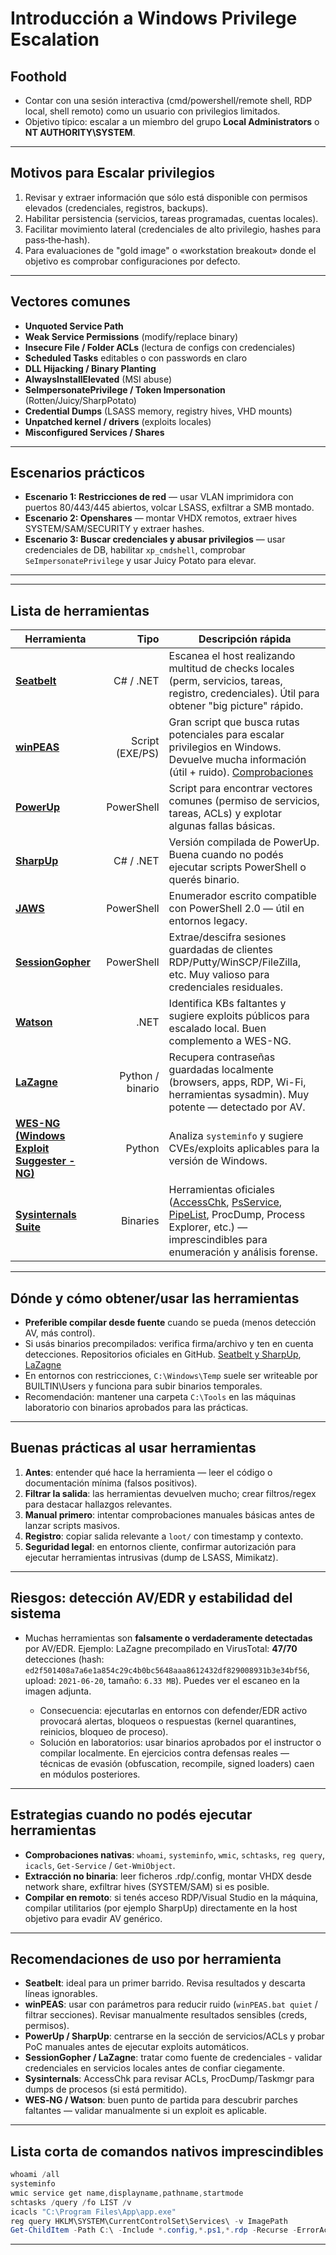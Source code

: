# Introducción a Windows Privilege Escalation


## Foothold

* Contar con una sesión interactiva (cmd/powershell/remote shell, RDP local, shell remoto) como un usuario con privilegios limitados.
* Objetivo típico: escalar a un miembro del grupo **Local Administrators** o **NT AUTHORITY\SYSTEM**.

---

##  Motivos para Escalar privilegios

1. Revisar y extraer información que sólo está disponible con permisos elevados (credenciales, registros, backups).
2. Habilitar persistencia (servicios, tareas programadas, cuentas locales).
3. Facilitar movimiento lateral (credenciales de alto privilegio, hashes para pass‑the‑hash).
4. Para evaluaciones de "gold image" o «workstation breakout» donde el objetivo es comprobar configuraciones por defecto.

---

## Vectores comunes

* **Unquoted Service Path**
* **Weak Service Permissions** (modify/replace binary)
* **Insecure File / Folder ACLs** (lectura de configs con credenciales)
* **Scheduled Tasks** editables o con passwords en claro
* **DLL Hijacking / Binary Planting**
* **AlwaysInstallElevated** (MSI abuse)
* **SeImpersonatePrivilege / Token Impersonation** (Rotten/Juicy/SharpPotato)
* **Credential Dumps** (LSASS memory, registry hives, VHD mounts)
* **Unpatched kernel / drivers** (exploits locales)
* **Misconfigured Services / Shares**

---

## Escenarios prácticos

* **Escenario 1: Restricciones de red** — usar VLAN imprimidora con puertos 80/443/445 abiertos, volcar LSASS, exfiltrar a SMB montado.
* **Escenario 2: Openshares** — montar VHDX remotos, extraer hives SYSTEM/SAM/SECURITY y extraer hashes.
* **Escenario 3: Buscar credenciales y abusar privilegios** — usar credenciales de DB, habilitar `xp_cmdshell`, comprobar `SeImpersonatePrivilege` y usar Juicy Potato para elevar.


---

---


## Lista de herramientas

| Herramienta                                                                                             |             Tipo | Descripción rápida                                                                                                                               |
| ------------------------------------------------------------------------------------------------------- | ---------------: | ------------------------------------------------------------------------------------------------------------------------------------------------ |
| [**Seatbelt**](https://github.com/GhostPack/Seatbelt)                                                   |        C# / .NET | Escanea el host realizando multitud de checks locales (perm, servicios, tareas, registro, credenciales). Útil para obtener "big picture" rápido. |
| [**winPEAS**](https://github.com/peass-ng/PEASS-ng/tree/master/winPEAS)                                 |  Script (EXE/PS) | Gran script que busca rutas potenciales para escalar privilegios en Windows. Devuelve mucha información (útil + ruido).   [Comprobaciones](https://book.hacktricks.wiki/es/windows-hardening/checklist-windows-privilege-escalation.html)                       |
| [**PowerUp**](https://raw.githubusercontent.com/PowerShellMafia/PowerSploit/master/Privesc/PowerUp.ps1) |       PowerShell | Script para encontrar vectores comunes (permiso de servicios, tareas, ACLs) y explotar algunas fallas básicas.                                   |
| [**SharpUp**](https://github.com/GhostPack/SharpUp)                                                     |        C# / .NET | Versión compilada de PowerUp. Buena cuando no podés ejecutar scripts PowerShell o querés binario.                                                |
| [**JAWS**](https://github.com/411Hall/JAWS)                                                             |       PowerShell | Enumerador escrito compatible con PowerShell 2.0 — útil en entornos legacy.                                                                      |
| [**SessionGopher**](https://github.com/Arvanaghi/SessionGopher)                                         |       PowerShell | Extrae/descifra sesiones guardadas de clientes RDP/Putty/WinSCP/FileZilla, etc. Muy valioso para credenciales residuales.                        |
| [**Watson**](https://github.com/rasta-mouse/Watson)                                                     |             .NET | Identifica KBs faltantes y sugiere exploits públicos para escalado local. Buen complemento a WES-NG.                                             |
| [**LaZagne**](https://github.com/AlessandroZ/LaZagne)                                                   | Python / binario | Recupera contraseñas guardadas localmente (browsers, apps, RDP, Wi-Fi, herramientas sysadmin). Muy potente — detectado por AV.                   |
| [**WES-NG (Windows Exploit Suggester - NG)**](https://github.com/bitsadmin/wesng)                       |           Python | Analiza `systeminfo` y sugiere CVEs/exploits aplicables para la versión de Windows.                                                              |
| [**Sysinternals Suite**](https://learn.microsoft.com/en-us/sysinternals/downloads/sysinternals-suite)   |         Binaries | Herramientas oficiales ([AccessChk](https://learn.microsoft.com/en-us/sysinternals/downloads/accesschk), [PsService](https://learn.microsoft.com/en-us/sysinternals/downloads/psservice), [PipeList](https://learn.microsoft.com/en-us/sysinternals/downloads/pipelist), ProcDump, Process Explorer, etc.) — imprescindibles para enumeración y análisis forense. |


---

## Dónde y cómo obtener/usar las herramientas

* **Preferible compilar desde fuente** cuando se pueda (menos detección AV, más control).
* Si usás binarios precompilados: verifica firma/archivo y ten en cuenta detecciones. Repositorios oficiales en GitHub. [Seatbelt y SharpUp](https://github.com/r3motecontrol/Ghostpack-CompiledBinaries), [LaZagne](https://github.com/AlessandroZ/LaZagne/releases/)
* En entornos con restricciones, `C:\Windows\Temp` suele ser writeable por BUILTIN\Users y funciona para subir binarios temporales.
* Recomendación: mantener una carpeta `C:\Tools` en las máquinas laboratorio con binarios aprobados para las prácticas.

---

## Buenas prácticas al usar herramientas

1. **Antes**: entender qué hace la herramienta — leer el código o documentación mínima (falsos positivos).
2. **Filtrar la salida**: las herramientas devuelven mucho; crear filtros/regex para destacar hallazgos relevantes.
3. **Manual primero**: intentar comprobaciones manuales básicas antes de lanzar scripts masivos.
4. **Registro**: copiar salida relevante a `loot/` con timestamp y contexto.
5. **Seguridad legal**: en entornos cliente, confirmar autorización para ejecutar herramientas intrusivas (dump de LSASS, Mimikatz).

---

## Riesgos: detección AV/EDR y estabilidad del sistema

* Muchas herramientas son **falsamente o verdaderamente detectadas** por AV/EDR. Ejemplo: LaZagne precompilado en VirusTotal: **47/70** detecciones (hash: `ed2f501408a7a6e1a854c29c4b0bc5648aaa8612432df829008931b3e34bf56`, upload: `2021-06-20`, tamaño: `6.33 MB`). Puedes ver el escaneo en la imagen adjunta.

  * Consecuencia: ejecutarlas en entornos con defender/EDR activo provocará alertas, bloqueos o respuestas (kernel quarantines, reinicios, bloqueo de proceso).
  * Solución en laboratorios: usar binarios aprobados por el instructor o compilar localmente. En ejercicios contra defensas reales — técnicas de evasión (obfuscation, recompile, signed loaders) caen en módulos posteriores.

---

## Estrategias cuando no podés ejecutar herramientas

* **Comprobaciones nativas**: `whoami`, `systeminfo`, `wmic`, `schtasks`, `reg query`, `icacls`, `Get-Service` / `Get-WmiObject`.
* **Extracción no binaria**: leer ficheros .rdp/.config, montar VHDX desde network share, exfiltrar hives (SYSTEM/SAM) si es posible.
* **Compilar en remoto**: si tenés acceso RDP/Visual Studio en la máquina, compilar utilitarios (por ejemplo SharpUp) directamente en la host objetivo para evadir AV genérico.

---

## Recomendaciones de uso por herramienta

* **Seatbelt**: ideal para un primer barrido. Revisa resultados y descarta líneas ignorables.
* **winPEAS**: usar con parámetros para reducir ruido (`winPEAS.bat quiet` / filtrar secciones). Revisar manualmente resultados sensibles (creds, permisos).
* **PowerUp / SharpUp**: centrarse en la sección de servicios/ACLs y probar PoC manuales antes de ejecutar exploits automáticos.
* **SessionGopher / LaZagne**: tratar como fuente de credenciales - validar credenciales en servicios locales antes de confiar ciegamente.
* **Sysinternals**: AccessChk para revisar ACLs, ProcDump/Taskmgr para dumps de procesos (si está permitido).
* **WES‑NG / Watson**: buen punto de partida para descubrir parches faltantes — validar manualmente si un exploit es aplicable.

---

## Lista corta de comandos nativos imprescindibles

```powershell
whoami /all
systeminfo
wmic service get name,displayname,pathname,startmode
schtasks /query /fo LIST /v
icacls "C:\Program Files\App\app.exe"
reg query HKLM\SYSTEM\CurrentControlSet\Services\ -v ImagePath
Get-ChildItem -Path C:\ -Include *.config,*.ps1,*.rdp -Recurse -ErrorAction SilentlyContinue
```

---




